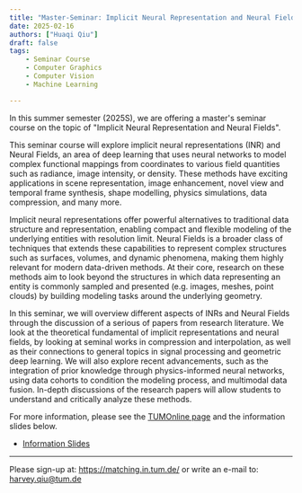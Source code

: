 ```yaml
---
title: "Master-Seminar: Implicit Neural Representation and Neural Fields (IN2107)"
date: 2025-02-16
authors: ["Huaqi Qiu"]
draft: false
tags:
    - Seminar Course
    - Computer Graphics
    - Computer Vision
    - Machine Learning

---
```


In this summer semester (2025S), we are offering a master's seminar course on the topic of "Implicit Neural Representation and Neural Fields". 

This seminar course will explore implicit neural representations (INR) and Neural Fields, an area of deep learning that uses neural networks to model complex functional mappings from coordinates to various field quantities such as radiance, image intensity, or density. These methods have exciting applications in scene representation, image enhancement, novel view and temporal frame synthesis, shape modelling, physics simulations, data compression, and many more.

Implicit neural representations offer powerful alternatives to traditional data structure and representation, enabling compact and flexible modeling of the underlying entities with resolution limit. Neural Fields is a broader class of techniques that extends these capabilities to represent complex structures such as surfaces, volumes, and dynamic phenomena, making them highly relevant for modern data-driven methods. At their core, research on these methods aim to look beyond the structures in which data representing an entity is commonly sampled and presented (e.g. images, meshes, point clouds) by building modeling tasks around the underlying geometry.

In this seminar, we will overview different aspects of INRs and Neural Fields through the discussion of a serious of papers from research literature. We look at the theoretical fundamental of implicit representations and neural fields, by looking at seminal works in compression and interpolation, as well as their connections to general topics in signal processing and geometric deep learning. We will also explore recent advancements, such as the integration of prior knowledge through physics-informed neural networks, using data cohorts to condition the modeling process, and multimodal data fusion. In-depth discussions of the research papers will allow students to understand and critically analyze these methods.


For more information, please see the [TUMOnline page](https://campus.tum.de/tumonline/pl/ui/$ctx/wbLv.wbShowLVDetail?pStpSpNr=950833292&pSpracheNr=2) and the information slides below. 
- [Information Slides](https://docs.google.com/presentation/d/1tm0l4FAqv-0_yQ8JmNNy8kQZBRCipyfZ7OPsyFcceBo/edit?usp=sharing)

---
Please sign-up at: https://matching.in.tum.de/ or write an e-mail to: [harvey.qiu@tum.de](mailto:harvey.qiu@tum.de)
